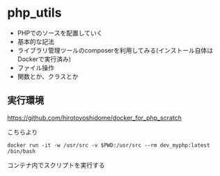 # php_utils

* PHPでのソースを配置していく
* 基本的な記法
* ライブラリ管理ツールのcomposerを利用してみる(インストール自体はDockerで実行済み)
* ファイル操作
* 関数とか、クラスとか

## 実行環境
https://github.com/hirotoyoshidome/docker_for_php_scratch

こちらより

```
docker run -it -w /usr/src -v $PWD:/usr/src --rm dev_myphp:latest /bin/bash
```
コンテナ内でスクリプトを実行する
